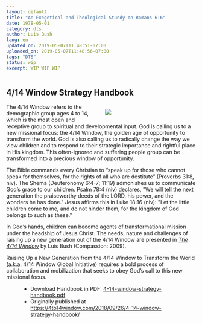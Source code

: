 ```yaml
---
layout: default
title: "An Exegetical and Theological Stundy on Romans 6:6"
date: 1978-05-01
category: dts
author: Luis Bush
lang: en
updated_on: 2019-05-07T11:48:51-07:00
uploaded_on: 2019-05-07T11:48:56-07:00
tags: "DTS"
status: wip
excerpt: WIP WIP WIP
---
```

<article class="document-container" data-publication-date="{{page.date}}" data-uploaded-on="{{page.uploaded_on}}" data-updated-on="{{page.updated_on}}" data-category="{{page.category}}">
<h1>4/14 Window Strategy Handbook</h1>

<figure style="float: right; width: 40%; margin-left: 2rem;">
  <img src="{{ site.baseurl }}/assets/images/2010-01-05/414-child.png">
</figure>
<p>The 4/14 Window refers to the demographic group ages 4 to 14, which is the most open and receptive group to spiritual and developmental input. God is calling us to a new missional focus: the 4/14 Window, the golden age of opportunity to transform the world. God is also calling us to radically change the way we view children and to respond to their strategic importance and rightful place in His kingdom. This often-ignored and suffering people group can be transformed into a precious window of opportunity.</p>

<p>The Bible commands every Christian to “speak up for those who cannot speak for themselves, for the rights of all who are destitute” (Proverbs 31:8, niv). The Shema (Deuteronomy 6:4-7; 11:19) admonishes us to communicate God’s grace to our children. Psalm 78:4 (niv) declares, "We will tell the next generation the praiseworthy deeds of the LORD, his power, and the wonders he has done." Jesus affirms this in Luke 18:16 (niv): "Let the little children come to me, and do not hinder them, for the kingdom of God belongs to such as these."</p>

<p>In God’s hands, children can become agents of transformational mission under the headship of Jesus Christ. The needs, nature and challenges of raising up a new generation out of the 4/14 Window are presented in <em><a href="https://www.amazon.com/14-Window-Raising-Generation-Transform/dp/0984116907">The 4/14 Window</a></em> by Luis Bush (Compassion: 2009).</p>

<p>Raising Up a New Generation from the 4/14 Window to Transform the World (a.k.a. 4/14 Window Global Initiative) requires a bold process of collaboration and mobilization that seeks to obey God’s call to this new missional focus.</p>

<figure class="resource-links">
  <ul>
    <li>Download Handbook in PDF: <a href="{{ site.baseurl }}/assets/pdf/2010-01-05/4-14-window-strategy-handbook.pdf">4-14-window-strategy-handbook.pdf</a></li>
    <li>Originally published at <a href="https://4to14window.com/2018/09/26/4-14-window-strategy-handbook/">https://4to14window.com/2018/09/26/4-14-window-strategy-handbook/</a></li>
  </ul>
</figure>
</article>
